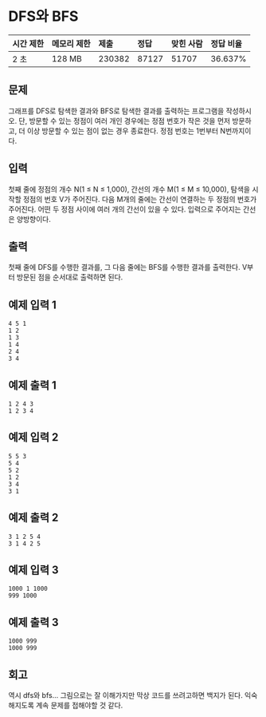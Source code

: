 # DFS와 BFS

| 시간 제한 | 메모리 제한 | 제출   | 정답  | 맞힌 사람 | 정답 비율 |
| :-------- | :---------- | :----- | :---- | :-------- | :-------- |
| 2 초      | 128 MB      | 230382 | 87127 | 51707     | 36.637%   |

## 문제

그래프를 DFS로 탐색한 결과와 BFS로 탐색한 결과를 출력하는 프로그램을 작성하시오. 단, 방문할 수 있는 정점이 여러 개인 경우에는 정점 번호가 작은 것을 먼저 방문하고, 더 이상 방문할 수 있는 점이 없는 경우 종료한다. 정점 번호는 1번부터 N번까지이다.

## 입력

첫째 줄에 정점의 개수 N(1 ≤ N ≤ 1,000), 간선의 개수 M(1 ≤ M ≤ 10,000), 탐색을 시작할 정점의 번호 V가 주어진다. 다음 M개의 줄에는 간선이 연결하는 두 정점의 번호가 주어진다. 어떤 두 정점 사이에 여러 개의 간선이 있을 수 있다. 입력으로 주어지는 간선은 양방향이다.

## 출력

첫째 줄에 DFS를 수행한 결과를, 그 다음 줄에는 BFS를 수행한 결과를 출력한다. V부터 방문된 점을 순서대로 출력하면 된다.

## 예제 입력 1

```
4 5 1
1 2
1 3
1 4
2 4
3 4
```

## 예제 출력 1

```
1 2 4 3
1 2 3 4
```

## 예제 입력 2

```
5 5 3
5 4
5 2
1 2
3 4
3 1
```

## 예제 출력 2

```
3 1 2 5 4
3 1 4 2 5
```

## 예제 입력 3

```
1000 1 1000
999 1000
```

## 예제 출력 3

```
1000 999
1000 999
```

## 회고
역시 dfs와 bfs... 그림으로는 잘 이해가지만 막상 코드를 쓰려고하면 백지가 된다. 익숙해지도록 계속 문제를 접해야할 것 같다.